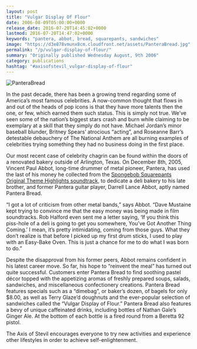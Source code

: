 ```yaml
---
layout: post
title: "Vulgar Display Of Flour"
date: 2006-08-09T05:00:00+0000
release_date: 2016-07-20T14:45:02+0000
lastmod: 2016-07-20T14:47:02+0000
keywords: "pantera, abbot, bread, squarepants, sandwiches"
image: "https://d3e878vmunx8cm.cloudfront.net/assets/PanteraBread.jpg"
permalink: "/p/vulgar-display-of-flour/"
summary: "Originally published Wednesday August, 9th 2006"
category: publications
hashtag: "#axisofstevil_vulgar-display-of-flour"
---
```


[Id_1]: https://d3e878vmunx8cm.cloudfront.net/assets/PanteraBread.jpg "PanteraBread"
![PanteraBread][Id_1]

In the past decade, there has been a growing trend regarding some of America’s most famous celebrities.  A now-common thought that flows in and out of the heads of pop icons is that they have more talents then the one, or few, which earned them such status.  This is simply not true.  We’ve seen some of the nation’s biggest stars crash and burn while claiming to be exemplary at a skill that they simply do not have. Michael Jordan’s minor baseball blunder, Britney Spears’ atrocious “acting”, and Roseanne Barr’s detestable debauchery of The National Anthem are all burning examples of celebrities trying something they had no business doing in the first place.

Our most recent case of celebrity chagrin can be found within the doors of a renovated bakery outside of Arlington, Texas. On December 8th, 2005, Vincent Paul Abbot, long-time drummer of metal pioneer, Pantera, has used the last of his money he collected from the [Spongebob Squarepants Original Theme Highlights soundtrack](http://www.amazon.com/gp/product/B00005NKK1/sr=8-2/qid=1155055146/ref=sr_1_2/002-3967940-1524842?ie=UTF8 "Spongebob Squarepants Original Theme Highlights soundtrack"), to dedicate a deli bakery to his late brother, and former Pantera guitar player, Darrell Lance Abbot, aptly named Pantera Bread.

“I got a lot of criticism from other metal bands,” says Abbot. “Dave Mustaine kept trying to convince me that the easy money was being made in film soundtracks.  Rob Halford even sent me a letter saying, ‘If you think this piss-hole of a deli is going to get you somewhere, You’ve Got Another Thing Coming.’  I mean, it’s pretty intimidating, coming from those guys.  What they don’t realize is that before I picked up my first drum sticks, I used to play with an Easy-Bake Oven.  This is just a chance for me to do what I was born to do.”

Despite the disapproval from his former peers, Abbot remains confident in his latest career move.  So far, his hope to “reinvent the meal” has turned out quite successful.  Customers enter Pantera Bread to find soothing pastel décor topped with the appetizing aromas of freshly prepared soups, salads, sandwiches, and miscellaneous confectionery creations.  Pantera Bread features specials such as a “dimebag”, or baker’s dozen, of bagels for only $8.00, as well as Terry Glaze’d doughnuts and the ever-popular selection of sandwiches called the “Vulgar Display of Flour.”  Pantera Bread also features a bevy of unique caffeinated drinks, including bottles of Nathan Gale’s Ginger Ale. At the bottom of each bottle is a fired round from a Beretta 92 pistol.

The Axis of Stevil encourages everyone to try new activities and experience other lifestyles in order to achieve self-enlightenment.
